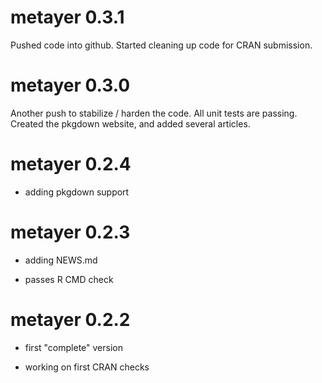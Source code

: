 # metayer 0.3.1

Pushed code into github.  Started cleaning up code for CRAN submission.

# metayer 0.3.0

Another push to stabilize / harden the code.  All unit tests are passing.  Created the pkgdown website, and added several articles.

# metayer 0.2.4

* adding pkgdown support

# metayer 0.2.3

* adding NEWS.md

* passes R CMD check

# metayer 0.2.2

* first "complete" version

* working on first CRAN checks
